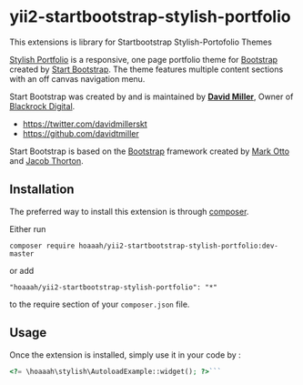 yii2-startbootstrap-stylish-portfolio
=====================================
This extensions is library for Startbootstrap Stylish-Portofolio Themes

[Stylish Portfolio](http://startbootstrap.com/template-overviews/stylish-portfolio/) is a responsive, one page portfolio theme for [Bootstrap](http://getbootstrap.com/) created by [Start Bootstrap](http://startbootstrap.com/). The theme features multiple content sections with an off canvas navigation menu.

Start Bootstrap was created by and is maintained by **[David Miller](http://davidmiller.io/)**, Owner of [Blackrock Digital](http://blackrockdigital.io/).

* https://twitter.com/davidmillerskt
* https://github.com/davidtmiller

Start Bootstrap is based on the [Bootstrap](http://getbootstrap.com/) framework created by [Mark Otto](https://twitter.com/mdo) and [Jacob Thorton](https://twitter.com/fat).

Installation
------------

The preferred way to install this extension is through [composer](http://getcomposer.org/download/).

Either run

```
composer require hoaaah/yii2-startbootstrap-stylish-portfolio:dev-master
```

or add

```
"hoaaah/yii2-startbootstrap-stylish-portfolio": "*"
```

to the require section of your `composer.json` file.


Usage
-----

Once the extension is installed, simply use it in your code by  :

```php
<?= \hoaaah\stylish\AutoloadExample::widget(); ?>```